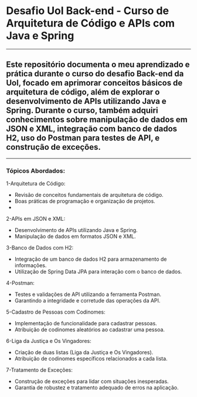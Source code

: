 # Desafio Uol Back-end - Curso de Arquitetura de Código e APIs com Java e Spring
 
 ---
 
<h2>Este repositório documenta o meu aprendizado e prática durante o curso do desafio Back-end da Uol, focado em aprimorar conceitos básicos de arquitetura de código, além de explorar o desenvolvimento de APIs utilizando Java e Spring. Durante o curso, também adquiri conhecimentos sobre manipulação de dados em JSON e XML, integração com banco de dados H2, uso do Postman para testes de API, e construção de exceções.</h2>

---

<h3>Tópicos Abordados:</h3>


1-Arquitetura de Código:
- Revisão de conceitos fundamentais de arquitetura de código.
- Boas práticas de programação e organização de projetos.
- 
2-APIs em JSON e XML:
- Desenvolvimento de APIs utilizando Java e Spring.
- Manipulação de dados em formatos JSON e XML.
 
3-Banco de Dados com H2:
- Integração de um banco de dados H2 para armazenamento de informações.
- Utilização de Spring Data JPA para interação com o banco de dados.

4-Postman:
- Testes e validações de API utilizando a ferramenta Postman.
- Garantindo a integridade e corretude das operações da API.

5-Cadastro de Pessoas com Codinomes:
- Implementação de funcionalidade para cadastrar pessoas.
- Atribuição de codinomes aleatórios ao cadastrar uma pessoa.
  
6-Liga da Justiça e Os Vingadores:
- Criação de duas listas (Liga da Justiça e Os Vingadores).
- Atribuição de codinomes específicos relacionados a cada lista.

7-Tratamento de Exceções:
- Construção de exceções para lidar com situações inesperadas.
- Garantia de robustez e tratamento adequado de erros na aplicação.
